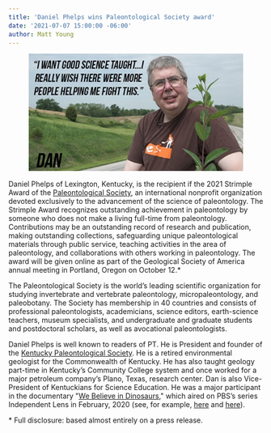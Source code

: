 ```yaml
---
title: 'Daniel Phelps wins Paleontological Society award'
date: '2021-07-07 15:00:00 -06:00'
author: Matt Young
---
```


<figure>
<img src="/uploads/2021/Dan_Phelps_600.jpg" alt="Daniel Phelps"/>

<figcaption>
</figcaption>
</figure>

Daniel Phelps of Lexington, Kentucky, is the recipient if the 2021 Strimple Award of the <a href="https://www.paleosoc.org/who-we-are">Paleontological Society</a>, an international nonprofit organization devoted exclusively to the advancement of the science of paleontology. The Strimple Award recognizes outstanding achievement in paleontology by someone who does not make a living full-time from paleontology. Contributions may be an outstanding record of research and publication, making outstanding collections, safeguarding unique paleontological materials through public service, teaching activities in the area of paleontology, and collaborations with others working in paleontology. The award will be given online as part of the Geological Society of America annual meeting in Portland, Oregon on October 12.&#42;

The Paleontological Society is the world’s leading scientific organization for studying invertebrate and vertebrate paleontology, micropaleontology, and paleobotany. The Society has membership in 40 countries and consists of professional paleontologists, academicians, science editors, earth-science teachers, museum specialists, and undergraduate and graduate students and postdoctoral scholars, as well as avocational paleontologists.

Daniel Phelps is well known to readers of PT. He is President and founder of the <a href="http://www.uky.edu/OtherOrgs/KPS/">Kentucky Paleontological Society</a>. He is a retired environmental geologist for the Commonwealth of Kentucky. He has also taught geology part-time in Kentucky’s Community College system and once worked for a major petroleum company’s Plano, Texas, research center. Dan is also Vice-President of Kentuckians for Science Education. He was a major participant in the documentary "<a href="https://www.webelieveindinosaurs.net">We Believe in Dinosaurs</a>," which aired on PBS’s series Independent Lens in February, 2020 (see, for example, <a href="https://pandasthumb.org/archives/2016/12/we-believe-in-dinosaurs.html">here</a> and <a href="https://pandasthumb.org/archives/2019/04/reviews-of-documentary.html">here</a>).
  
&#42; Full disclosure: based almost entirely on a press release.
